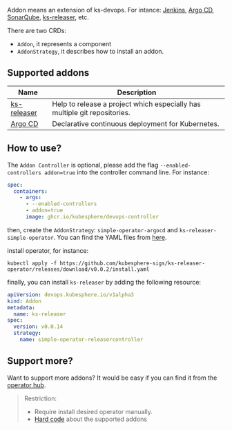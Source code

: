 Addon means an extension of ks-devops. For intance: [Jenkins](http://jenkins.io/), [Argo CD](https://github.com/argoproj/argo-cd/),
[SonarQube](https://www.sonarqube.org/), [ks-releaser](https://github.com/kubesphere-sigs/ks-releaser/), etc.

There are two CRDs:

* `Addon`, it represents a component
* `AddonStrategy`, it describes how to install an addon.

## Supported addons

| Name                                                           | Description                                                               |
|----------------------------------------------------------------|---------------------------------------------------------------------------|
| [ks-releaser](https://github.com/kubesphere-sigs/ks-releaser/) | Help to release a project which especially has multiple git repositories. |
| [Argo CD](https://github.com/argoproj/argo-cd/)                | Declarative continuous deployment for Kubernetes.                         |

## How to use?

The `Addon Controller` is optional, please add the flag `--enabled-controllers addon=true` into the controller command line.
For instance:

```yaml
spec:
  containers:
    - args:
      - --enabled-controllers
      - addon=true
      image: ghcr.io/kubesphere/devops-controller
```

then, create the `AddonStrategy`: `simple-operator-argocd` and `ks-releaser-simple-operator`. You can find the YAML files from [here](../config/samples/addon).

install operator, for instance:

```shell
kubectl apply -f https://github.com/kubesphere-sigs/ks-releaser-operator/releases/download/v0.0.2/install.yaml
```

finally, you can install `ks-releaser` by adding the following resource:

```yaml
apiVersion: devops.kubesphere.io/v1alpha3
kind: Addon
metadata:
  name: ks-releaser
spec:
  version: v0.0.14
  strategy:
    name: simple-operator-releasercontroller
```

## Support more?

Want to support more addons? It would be easy if you can find it from the [operator hub](https://operatorhub.io/).

> Restriction:
> * Require install desired operator manually.
> * [Hard code](../controllers/addon/operator_controller.go) about the supported addons
